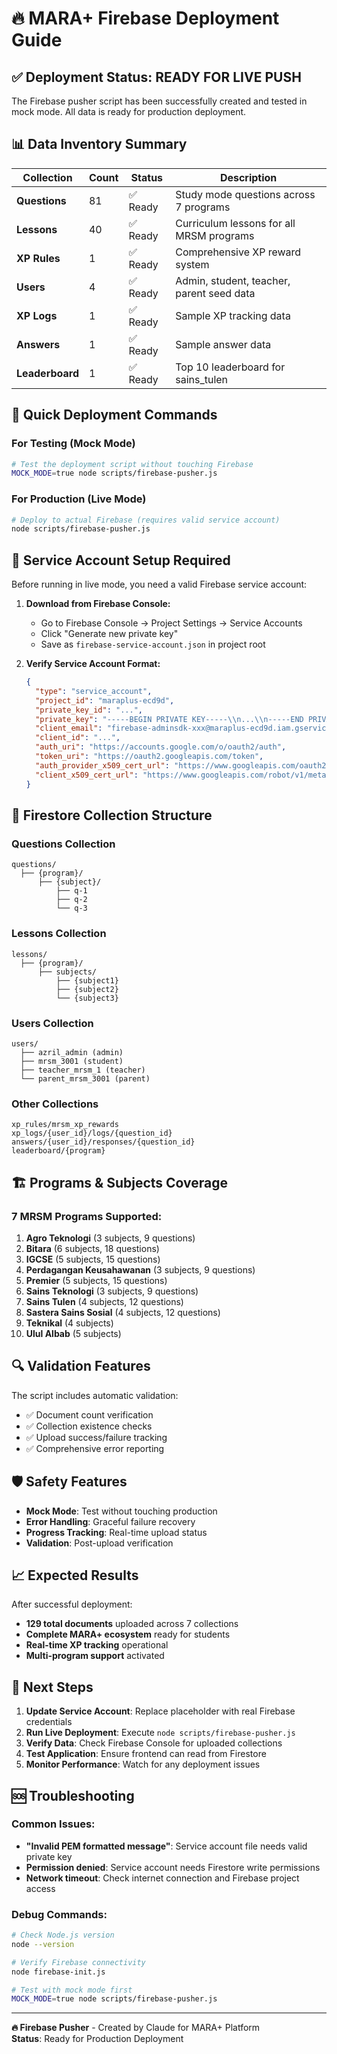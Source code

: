 # 🔥 MARA+ Firebase Deployment Guide

## ✅ Deployment Status: READY FOR LIVE PUSH

The Firebase pusher script has been successfully created and tested in mock mode. All data is ready for production deployment.

## 📊 Data Inventory Summary

| Collection | Count | Status | Description |
|------------|-------|--------|-------------|
| **Questions** | 81 | ✅ Ready | Study mode questions across 7 programs |
| **Lessons** | 40 | ✅ Ready | Curriculum lessons for all MRSM programs |
| **XP Rules** | 1 | ✅ Ready | Comprehensive XP reward system |
| **Users** | 4 | ✅ Ready | Admin, student, teacher, parent seed data |
| **XP Logs** | 1 | ✅ Ready | Sample XP tracking data |
| **Answers** | 1 | ✅ Ready | Sample answer data |
| **Leaderboard** | 1 | ✅ Ready | Top 10 leaderboard for sains_tulen |

## 🚀 Quick Deployment Commands

### For Testing (Mock Mode)
```bash
# Test the deployment script without touching Firebase
MOCK_MODE=true node scripts/firebase-pusher.js
```

### For Production (Live Mode)
```bash
# Deploy to actual Firebase (requires valid service account)
node scripts/firebase-pusher.js
```

## 🔑 Service Account Setup Required

Before running in live mode, you need a valid Firebase service account:

1. **Download from Firebase Console:**
   - Go to Firebase Console → Project Settings → Service Accounts
   - Click "Generate new private key"
   - Save as `firebase-service-account.json` in project root

2. **Verify Service Account Format:**
   ```json
   {
     "type": "service_account",
     "project_id": "maraplus-ecd9d",
     "private_key_id": "...",
     "private_key": "-----BEGIN PRIVATE KEY-----\\n...\\n-----END PRIVATE KEY-----\\n",
     "client_email": "firebase-adminsdk-xxx@maraplus-ecd9d.iam.gserviceaccount.com",
     "client_id": "...",
     "auth_uri": "https://accounts.google.com/o/oauth2/auth",
     "token_uri": "https://oauth2.googleapis.com/token",
     "auth_provider_x509_cert_url": "https://www.googleapis.com/oauth2/v1/certs",
     "client_x509_cert_url": "https://www.googleapis.com/robot/v1/metadata/x509/..."
   }
   ```

## 📁 Firestore Collection Structure

### Questions Collection
```
questions/
  ├── {program}/
      ├── {subject}/
          ├── q-1
          ├── q-2
          └── q-3
```

### Lessons Collection
```
lessons/
  ├── {program}/
      ├── subjects/
          ├── {subject1}
          ├── {subject2}
          └── {subject3}
```

### Users Collection
```
users/
  ├── azril_admin (admin)
  ├── mrsm_3001 (student)
  ├── teacher_mrsm_1 (teacher)
  └── parent_mrsm_3001 (parent)
```

### Other Collections
```
xp_rules/mrsm_xp_rewards
xp_logs/{user_id}/logs/{question_id}
answers/{user_id}/responses/{question_id}
leaderboard/{program}
```

## 🏗️ Programs & Subjects Coverage

### 7 MRSM Programs Supported:
1. **Agro Teknologi** (3 subjects, 9 questions)
2. **Bitara** (6 subjects, 18 questions)
3. **IGCSE** (5 subjects, 15 questions)
4. **Perdagangan Keusahawanan** (3 subjects, 9 questions)
5. **Premier** (5 subjects, 15 questions)
6. **Sains Teknologi** (3 subjects, 9 questions)
7. **Sains Tulen** (4 subjects, 12 questions)
8. **Sastera Sains Sosial** (4 subjects, 12 questions)
9. **Teknikal** (4 subjects)
10. **Ulul Albab** (5 subjects)

## 🔍 Validation Features

The script includes automatic validation:
- ✅ Document count verification
- ✅ Collection existence checks
- ✅ Upload success/failure tracking
- ✅ Comprehensive error reporting

## 🛡️ Safety Features

- **Mock Mode**: Test without touching production
- **Error Handling**: Graceful failure recovery
- **Progress Tracking**: Real-time upload status
- **Validation**: Post-upload verification

## 📈 Expected Results

After successful deployment:
- **129 total documents** uploaded across 7 collections
- **Complete MARA+ ecosystem** ready for students
- **Real-time XP tracking** operational
- **Multi-program support** activated

## 🎯 Next Steps

1. **Update Service Account**: Replace placeholder with real Firebase credentials
2. **Run Live Deployment**: Execute `node scripts/firebase-pusher.js`
3. **Verify Data**: Check Firebase Console for uploaded collections
4. **Test Application**: Ensure frontend can read from Firestore
5. **Monitor Performance**: Watch for any deployment issues

## 🆘 Troubleshooting

### Common Issues:
- **"Invalid PEM formatted message"**: Service account file needs valid private key
- **Permission denied**: Service account needs Firestore write permissions
- **Network timeout**: Check internet connection and Firebase project access

### Debug Commands:
```bash
# Check Node.js version
node --version

# Verify Firebase connectivity
node firebase-init.js

# Test with mock mode first
MOCK_MODE=true node scripts/firebase-pusher.js
```

---
**🔥 Firebase Pusher** - Created by Claude for MARA+ Platform  
**Status**: Ready for Production Deployment